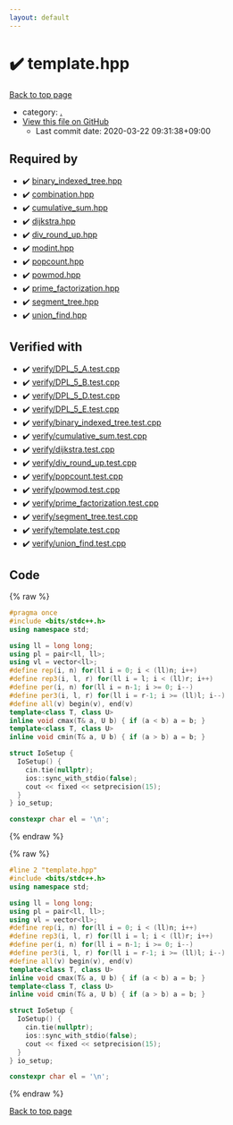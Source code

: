 ```yaml
---
layout: default
---
```


<!-- mathjax config similar to math.stackexchange -->
<script type="text/javascript" async
  src="https://cdnjs.cloudflare.com/ajax/libs/mathjax/2.7.5/MathJax.js?config=TeX-MML-AM_CHTML">
</script>
<script type="text/x-mathjax-config">
  MathJax.Hub.Config({
    TeX: { equationNumbers: { autoNumber: "AMS" }},
    tex2jax: {
      inlineMath: [ ['$','$'] ],
      processEscapes: true
    },
    "HTML-CSS": { matchFontHeight: false },
    displayAlign: "left",
    displayIndent: "2em"
  });
</script>

<script type="text/javascript" src="https://cdnjs.cloudflare.com/ajax/libs/jquery/3.4.1/jquery.min.js"></script>
<script src="https://cdn.jsdelivr.net/npm/jquery-balloon-js@1.1.2/jquery.balloon.min.js" integrity="sha256-ZEYs9VrgAeNuPvs15E39OsyOJaIkXEEt10fzxJ20+2I=" crossorigin="anonymous"></script>
<script type="text/javascript" src="../assets/js/copy-button.js"></script>
<link rel="stylesheet" href="../assets/css/copy-button.css" />


# :heavy_check_mark: template.hpp

<a href="../index.html">Back to top page</a>

* category: <a href="../index.html#5058f1af8388633f609cadb75a75dc9d">.</a>
* <a href="{{ site.github.repository_url }}/blob/master/template.hpp">View this file on GitHub</a>
    - Last commit date: 2020-03-22 09:31:38+09:00




## Required by

* :heavy_check_mark: <a href="binary_indexed_tree.hpp.html">binary_indexed_tree.hpp</a>
* :heavy_check_mark: <a href="combination.hpp.html">combination.hpp</a>
* :heavy_check_mark: <a href="cumulative_sum.hpp.html">cumulative_sum.hpp</a>
* :heavy_check_mark: <a href="dijkstra.hpp.html">dijkstra.hpp</a>
* :heavy_check_mark: <a href="div_round_up.hpp.html">div_round_up.hpp</a>
* :heavy_check_mark: <a href="modint.hpp.html">modint.hpp</a>
* :heavy_check_mark: <a href="popcount.hpp.html">popcount.hpp</a>
* :heavy_check_mark: <a href="powmod.hpp.html">powmod.hpp</a>
* :heavy_check_mark: <a href="prime_factorization.hpp.html">prime_factorization.hpp</a>
* :heavy_check_mark: <a href="segment_tree.hpp.html">segment_tree.hpp</a>
* :heavy_check_mark: <a href="union_find.hpp.html">union_find.hpp</a>


## Verified with

* :heavy_check_mark: <a href="../verify/verify/DPL_5_A.test.cpp.html">verify/DPL_5_A.test.cpp</a>
* :heavy_check_mark: <a href="../verify/verify/DPL_5_B.test.cpp.html">verify/DPL_5_B.test.cpp</a>
* :heavy_check_mark: <a href="../verify/verify/DPL_5_D.test.cpp.html">verify/DPL_5_D.test.cpp</a>
* :heavy_check_mark: <a href="../verify/verify/DPL_5_E.test.cpp.html">verify/DPL_5_E.test.cpp</a>
* :heavy_check_mark: <a href="../verify/verify/binary_indexed_tree.test.cpp.html">verify/binary_indexed_tree.test.cpp</a>
* :heavy_check_mark: <a href="../verify/verify/cumulative_sum.test.cpp.html">verify/cumulative_sum.test.cpp</a>
* :heavy_check_mark: <a href="../verify/verify/dijkstra.test.cpp.html">verify/dijkstra.test.cpp</a>
* :heavy_check_mark: <a href="../verify/verify/div_round_up.test.cpp.html">verify/div_round_up.test.cpp</a>
* :heavy_check_mark: <a href="../verify/verify/popcount.test.cpp.html">verify/popcount.test.cpp</a>
* :heavy_check_mark: <a href="../verify/verify/powmod.test.cpp.html">verify/powmod.test.cpp</a>
* :heavy_check_mark: <a href="../verify/verify/prime_factorization.test.cpp.html">verify/prime_factorization.test.cpp</a>
* :heavy_check_mark: <a href="../verify/verify/segment_tree.test.cpp.html">verify/segment_tree.test.cpp</a>
* :heavy_check_mark: <a href="../verify/verify/template.test.cpp.html">verify/template.test.cpp</a>
* :heavy_check_mark: <a href="../verify/verify/union_find.test.cpp.html">verify/union_find.test.cpp</a>


## Code

<a id="unbundled"></a>
{% raw %}
```cpp
#pragma once
#include <bits/stdc++.h>
using namespace std;

using ll = long long;
using pl = pair<ll, ll>;
using vl = vector<ll>;
#define rep(i, n) for(ll i = 0; i < (ll)n; i++)
#define rep3(i, l, r) for(ll i = l; i < (ll)r; i++)
#define per(i, n) for(ll i = n-1; i >= 0; i--)
#define per3(i, l, r) for(ll i = r-1; i >= (ll)l; i--)
#define all(v) begin(v), end(v)
template<class T, class U>
inline void cmax(T& a, U b) { if (a < b) a = b; }
template<class T, class U>
inline void cmin(T& a, U b) { if (a > b) a = b; }

struct IoSetup {
  IoSetup() {
    cin.tie(nullptr);
    ios::sync_with_stdio(false);
    cout << fixed << setprecision(15);
  }
} io_setup;

constexpr char el = '\n';

```
{% endraw %}

<a id="bundled"></a>
{% raw %}
```cpp
#line 2 "template.hpp"
#include <bits/stdc++.h>
using namespace std;

using ll = long long;
using pl = pair<ll, ll>;
using vl = vector<ll>;
#define rep(i, n) for(ll i = 0; i < (ll)n; i++)
#define rep3(i, l, r) for(ll i = l; i < (ll)r; i++)
#define per(i, n) for(ll i = n-1; i >= 0; i--)
#define per3(i, l, r) for(ll i = r-1; i >= (ll)l; i--)
#define all(v) begin(v), end(v)
template<class T, class U>
inline void cmax(T& a, U b) { if (a < b) a = b; }
template<class T, class U>
inline void cmin(T& a, U b) { if (a > b) a = b; }

struct IoSetup {
  IoSetup() {
    cin.tie(nullptr);
    ios::sync_with_stdio(false);
    cout << fixed << setprecision(15);
  }
} io_setup;

constexpr char el = '\n';

```
{% endraw %}

<a href="../index.html">Back to top page</a>


